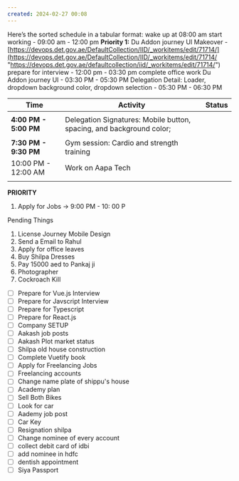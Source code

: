 ```yaml
---
created: 2024-02-27 00:08
---
```

Here’s the sorted schedule in a tabular format:
 wake up at 08:00 am 
start working - 09:00 am - 12:00 pm **Priority 1:** Du Addon journey UI Makeover - [https://devops.det.gov.ae/DefaultCollection/IID/_workitems/edit/71714/](https://devops.det.gov.ae/DefaultCollection/IID/_workitems/edit/71714/ "https://devops.det.gov.ae/defaultcollection/iid/_workitems/edit/71714/")
prepare for interview - 12:00 pm - 03:30 pm
complete office work Du Addon journey UI - 03:30 PM - 05:30 PM
Delegation Detail: Loader, dropdown background color, dropdown selection - 05:30 PM - 06:30 PM





| **Time**              | **Activity**                                                         | Status |
| --------------------- | -------------------------------------------------------------------- | ------ |
|                       |                                                                      |        |
| **4:00 PM - 5:00 PM** | Delegation Signatures: Mobile button, spacing, and background color; |        |
|                       |                                                                      |        |
| **7:30 PM - 9:30 PM** | Gym session: Cardio and strength training                            |        |
| 10:00 PM - 12:00 AM   | Work on Aapa Tech                                                    |        |
|                       |                                                                      |        |



**PRIORITY**

1. Apply for Jobs -> 9:00 PM - 10: 00 P

Pending Things

1. License Journey Mobile Design
2. Send a Email to Rahul
3. Apply for office leaves
4. Buy Shilpa Dresses
5. Pay 15000 aed to Pankaj ji
6. Photographer
7. Cockroach Kill

- [ ] Prepare for Vue.js Interview
- [ ] Prepare for Javscript Interview
- [ ] Prepare for Typescript
- [ ] Prepare for React.js
- [ ] Company SETUP
- [ ] Aakash job posts
- [ ] Aakash Plot market status
- [ ] Shilpa old house construction
- [ ] Complete Vuetify book
- [ ] Apply for Freelancing Jobs
- [ ] Freelancing accounts
- [ ] Change name plate of shippu's house
- [ ] Academy plan
- [ ] Sell Both Bikes
- [ ] Look for car
- [ ] Aademy job post
- [ ] Car Key
- [ ] Resignation shilpa
- [ ] Change nominee of every account
- [ ] collect debit card of idbi
- [ ] add nominee in hdfc
- [ ] dentish appointment
- [ ] Siya Passport